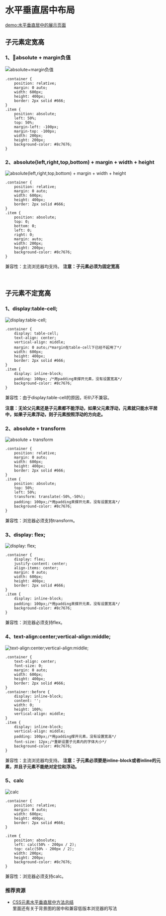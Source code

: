 # 水平垂直居中布局

[demo:水平垂直居中的展示页面](https://qiqihaobenben.github.io/layout/pages/middle)

## 子元素定宽高

### 1、absolute + margin负值

![absolute+margin负值](./images/11.png)

```
.container {
    position: relative;
    margin: 0 auto;
    width: 600px;
    height: 400px;
    border: 2px solid #666;
}
.item {
    position: absolute;
    left: 50%;
    top: 50%;
    margin-left: -100px;
    margin-top: -100px;
    width: 200px;
    height: 200px;
    background-color: #8c7676;
}
```

### 2、absolute(left,right,top,bottom) + margin + width + height

![absolute(left,right,top,bottom) + margin + width + height](./images/12.png)

```
.container {
    position: relative;
    margin: 0 auto;
    width: 600px;
    height: 400px;
    border: 2px solid #666;
}
.item {
    position: absolute;
    top: 0;
    bottom: 0;
    left: 0;
    right: 0;
    margin: auto;
    width: 200px;
    height: 200px;
    background-color: #8c7676;
}
```
兼容性：主流浏览器均支持。
**注意：子元素必须为固定宽高**

<br />

## 子元素不定宽高

### 1、display:table-cell;

![display:table-cell;](./images/13.png)

```
.container {
    display: table-cell;
    text-align: center;
    vertical-align: middle;
    margin: 0 auto;/*margin在table-cell下已经不起用了*/
    width: 600px;
    height: 400px;
    border: 2px solid #666;
}
.item {
    display: inline-block;
    padding: 100px; /*用padding来撑开元素，没有设置宽高*/
    background-color: #8c7676;
}
```

兼容性：由于display:table-cell的原因，IE6\7不兼容。  

**注意：无论父元素还是子元素都不能浮动，如果父元素浮动，元素就只能水平居中，如果子元素浮动，则子元素按照浮动的方向走。**

### 2、absolute + transform

![absolute + transform](./images/14.png)

```
.container {
    position: relative;
    margin: 0 auto;
    width: 600px;
    height: 400px;
    border: 2px solid #666;
}
.item {
    position: absolute;
    top: 50%;
    left: 50%;
    transform: translate(-50%,-50%);
    padding: 100px;/*用padding来撑开元素，没有设置宽高*/
    background-color: #8c7676;
}
```

兼容性：浏览器必须支持transform。

### 3、display: flex;

![display: flex;](./images/15.png)

```
.container {
    display: flex;
    justify-content: center;
    align-items: center;
    margin: 0 auto;
    width: 600px;
    height: 400px;
    border: 2px solid #666;
}
.item {
    display: inline-block;
    padding: 100px;/*用padding来撑开元素，没有设置宽高*/
    background-color: #8c7676;
}
```

兼容性：浏览器必须支持flex。

### 4、text-align:center;vertical-align:middle;

![text-align:center;vertical-align:middle;](./images/16.png)

```
.container {
    text-align: center;
    font-size: 0;
    margin: 0 auto;
    width: 600px;
    height: 400px;
    border: 2px solid #666;
}
.container::before {
    display: inline-block;
    content: '';
    width: 0;
    height: 100%;
    vertical-align: middle;
}
.item {
    display: inline-block;
    vertical-align: middle;
    padding: 100px;/*用padding撑开元素，没有设置宽高*/
    font-size: 12px;/*重新设置子元素内的字体大小*/
    background-color: #8c7676;
}
```
兼容性：主流浏览器均支持。
**注意：子元素必须要是inline-block或者inline的元素，并且子元素不能绝对定位和浮动。**

### 5、calc

![calc](./images/17.png)

```
.container {
    position: relative;
    margin: 0 auto;
    width: 600px;
    height: 400px;
    border: 2px solid #666;
}

.item {
    position: absolute;
    left: calc(50% - 200px / 2);
    top: calc(50% - 200px / 2);
    width: 200px;
    height: 200px;
    background-color: #8c7676;
}
```

兼容性：浏览器必须支持calc。

### 推荐资源

* [CSS元素水平垂直居中方法总结](http://www.cnblogs.com/Dudy/p/4085292.html)  
里面还有关于背景图的居中和兼容低版本浏览器的写法